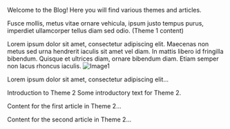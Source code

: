 <!-- type:"home" id:"home" title:"Hi!" -->
Welcome to the Blog! Here you will find various themes and articles.

<!-- type:"theme" id:"theme1" title:"Theme 1 title" -->
Fusce mollis, metus vitae ornare vehicula, ipsum justo tempus purus, imperdiet ullamcorper tellus diam sed odio. (Theme 1 content)

<!-- type:"article" id:"article1-theme1" title:"Article 1 title" -->
Lorem ipsum dolor sit amet, consectetur adipiscing elit. Maecenas non metus sed urna hendrerit iaculis sit amet vel diam. In mattis libero id fringilla bibendum. Quisque et ultrices diam, ornare bibendum diam. Etiam semper non lacus rhoncus iaculis.
![Image1](img1.png) 

<!-- type:"article" id:"article2-theme1" title:"Article 2 title" -->
Lorem ipsum dolor sit amet, consectetur adipiscing elit...

<!-- type:"theme" id:"theme2" title:"Theme 2 title" -->
Introduction to Theme 2 Some introductory text for Theme 2.

<!-- type:"article" id:"article1-theme2" title:"Article 1 title" -->
Content for the first article in Theme 2...

<!-- type:"article" id:"article2-theme2" title:"Article 2 title" -->
Content for the second article in Theme 2...
